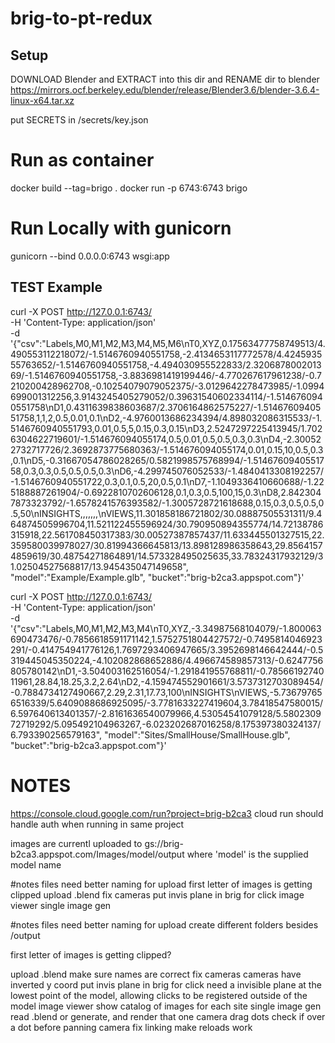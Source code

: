 # brig-to-pt-redux
## Setup
DOWNLOAD Blender and EXTRACT into this dir and RENAME dir to blender
https://mirrors.ocf.berkeley.edu/blender/release/Blender3.6/blender-3.6.4-linux-x64.tar.xz

put SECRETS in /secrets/key.json

# Run as container
docker build --tag=brigo .
docker run -p 6743:6743 brigo

# Run Locally with gunicorn
gunicorn --bind 0.0.0.0:6743 wsgi:app

## TEST Example

curl -X POST http://127.0.0.1:6743/ \
-H 'Content-Type: application/json' \
-d '{"csv":"Labels,M0,M1,M2,M3,M4,M5,M6\nT0,XYZ,0.17563477758749513/4.490553112218072/-1.5146760940551758,-2.4134653117772578/4.424593555763652/-1.5146760940551758,-4.494030955522833/2.320687800201369/-1.5146760940551758,-3.8836981419199446/-4.770267617961238/-0.7210200428962708,-0.10254079079052375/-3.0129642278473985/-1.0994699001312256,3.9143245405279052/0.39631540602334114/-1.5146760940551758\nD1,0.4311639838603687/2.3706164862575227/-1.5146760940551758,1,1,2,0.5,0.01,0.1\nD2,-4.9760013686234394/4.898032086315533/-1.5146760940551793,0.01,0.5,5,0.15,0.3,0.15\nD3,2.5247297225413945/1.7026304622719601/-1.514676094055174,0.5,0.01,0.5,0.5,0.3,0.3\nD4,-2.300522732717726/2.3692873775680363/-1.514676094055174,0.01,0.15,10,0.5,0.3,0.1\nD5,-0.31667054786028265/0.5821998575768994/-1.5146760940551758,0.3,0.3,0.5,0.5,0.5,0.3\nD6,-4.299745076052533/-1.4840413308192257/-1.5146760940551722,0.3,0.1,0.5,20,0.5,0.1\nD7,-1.1049336410660688/-1.225188887261904/-0.6922810702606128,0.1,0.3,0.5,100,15,0.3\nD8,2.8423047873323792/-1.6578241576393582/-1.3005728721618688,0.15,0.3,0.5,0.5,0.5,50\nINSIGHTS,,,,,,,\nVIEWS,11.301858186721802/30.08887505531311/9.464874505996704,11.521122455596924/30.790950894355774/14.72138786315918,22.561708450317383/30.00527387857437/11.633445501327515,22.359580039978027/30.81994366645813/13.898128986358643,29.85641574859619/30.48754271864891/14.573328495025635,33.78324317932129/31.02504527568817/13.945435047149658", "model":"Example/Example.glb", "bucket":"brig-b2ca3.appspot.com"}'

curl -X POST http://127.0.0.1:6743/ \
-H 'Content-Type: application/json' \
-d '{"csv":"Labels,M0,M1,M2,M3,M4\nT0,XYZ,-3.34987568104079/-1.800063690473476/-0.7856618591171142,1.5752751804427572/-0.7495814046923291/-0.414754941776126,1.7697293406947665/3.3952698146642444/-0.5319445045350224,-4.102082868652886/4.496674589857313/-0.6247756805780142\nD1,-3.504003162516054/-1.291841955768811/-0.7856619274011961,28.84,18.25,3.2,2.64\nD2,-4.159474552901661/3.5737312703089454/-0.7884734127490667,2.29,2.31,17.73,100\nINSIGHTS\nVIEWS,-5.736797656516339/5.6409088686925095/-3.7781633227419604,3.78418547580015/6.597640613401357/-2.8161636540079966,4.53054541079128/5.580230972719292/5.095492104963267,-6.023202687016258/8.175397380324137/6.793390256579163", "model":"Sites/SmallHouse/SmallHouse.glb", "bucket":"brig-b2ca3.appspot.com"}'



# NOTES
https://console.cloud.google.com/run?project=brig-b2ca3
cloud run should handle auth when running in same project

images are currentl uploaded to 
gs://brig-b2ca3.appspot.com/Images/model/output
where 'model' is the supplied model name

#notes
files need better naming for upload
first letter of images is getting clipped
upload .blend
fix cameras
put invis plane in brig for click
image viewer
single image gen

#notes
files need better naming for upload
    create different folders besides /output
    
first letter of images is getting clipped?

upload .blend
    make sure names are correct
fix cameras
    cameras have inverted y coord
put invis plane in brig for click
    need a invisible plane at the lowest point of the model, allowing clicks to be registered outside of the model
image viewer
    show catalog of images for each site
single image gen
    read .blend or generate, and render that one camera
drag dots
    check if over a dot before panning camera
fix linking
    make reloads work
